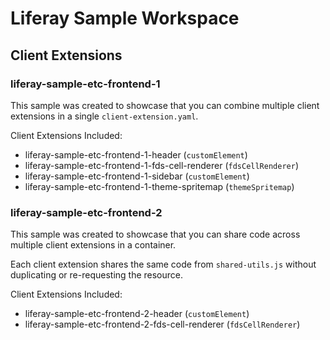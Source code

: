 # Liferay Sample Workspace

## Client Extensions

### liferay-sample-etc-frontend-1

This sample was created to showcase that you can combine multiple client extensions in a single `client-extension.yaml`.

Client Extensions Included:
- liferay-sample-etc-frontend-1-header (`customElement`)
- liferay-sample-etc-frontend-1-fds-cell-renderer (`fdsCellRenderer`)
- liferay-sample-etc-frontend-1-sidebar (`customElement`)
- liferay-sample-etc-frontend-1-theme-spritemap (`themeSpritemap`)

### liferay-sample-etc-frontend-2

This sample was created to showcase that you can share code across multiple client extensions in a container.

Each client extension shares the same code from `shared-utils.js` without duplicating or re-requesting the resource.

Client Extensions Included:
- liferay-sample-etc-frontend-2-header (`customElement`)
- liferay-sample-etc-frontend-2-fds-cell-renderer (`fdsCellRenderer`)